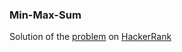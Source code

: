### Min-Max-Sum
Solution of the [problem](https://www.hackerrank.com/challenges/mini-max-sum/problem) on [HackerRank](https://www.hackerrank.com/)
